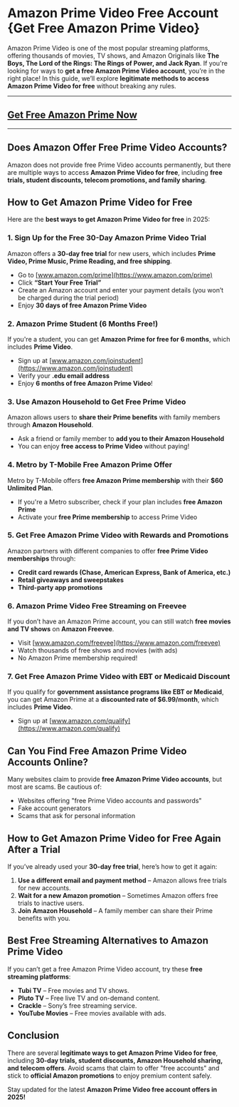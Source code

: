 # **Amazon Prime Video Free Account {Get Free Amazon Prime Video}**

Amazon Prime Video is one of the most popular streaming platforms, offering thousands of movies, TV shows, and Amazon Originals like **The Boys, The Lord of the Rings: The Rings of Power, and Jack Ryan**. If you're looking for ways to **get a free Amazon Prime Video account**, you’re in the right place! In this guide, we’ll explore **legitimate methods to access Amazon Prime Video for free** without breaking any rules.

---
## [Get Free Amazon Prime Now](https://9990.site/prime)
---
## Does Amazon Offer Free Prime Video Accounts?
Amazon does not provide free Prime Video accounts permanently, but there are multiple ways to access **Amazon Prime Video for free**, including **free trials, student discounts, telecom promotions, and family sharing**.

## How to Get Amazon Prime Video for Free
Here are the **best ways to get Amazon Prime Video for free** in 2025:

### 1. **Sign Up for the Free 30-Day Amazon Prime Video Trial**
Amazon offers a **30-day free trial** for new users, which includes **Prime Video, Prime Music, Prime Reading, and free shipping**.
- Go to [www.amazon.com/prime](https://www.amazon.com/prime)
- Click **“Start Your Free Trial”**
- Create an Amazon account and enter your payment details (you won’t be charged during the trial period)
- Enjoy **30 days of free Amazon Prime Video**

### 2. **Amazon Prime Student (6 Months Free!)**
If you're a student, you can get **Amazon Prime for free for 6 months**, which includes **Prime Video**.
- Sign up at [www.amazon.com/joinstudent](https://www.amazon.com/joinstudent)
- Verify your **.edu email address**
- Enjoy **6 months of free Amazon Prime Video**!

### 3. **Use Amazon Household to Get Free Prime Video**
Amazon allows users to **share their Prime benefits** with family members through **Amazon Household**.
- Ask a friend or family member to **add you to their Amazon Household**
- You can enjoy **free access to Prime Video** without paying!

### 4. **Metro by T-Mobile Free Amazon Prime Offer**
Metro by T-Mobile offers **free Amazon Prime membership** with their **$60 Unlimited Plan**.
- If you're a Metro subscriber, check if your plan includes **free Amazon Prime**
- Activate your **free Prime membership** to access Prime Video

### 5. **Get Free Amazon Prime Video with Rewards and Promotions**
Amazon partners with different companies to offer **free Prime Video memberships** through:
- **Credit card rewards (Chase, American Express, Bank of America, etc.)**
- **Retail giveaways and sweepstakes**
- **Third-party app promotions**

### 6. **Amazon Prime Video Free Streaming on Freevee**
If you don’t have an Amazon Prime account, you can still watch **free movies and TV shows** on **Amazon Freevee**.
- Visit [www.amazon.com/freevee](https://www.amazon.com/freevee)
- Watch thousands of free shows and movies (with ads)
- No Amazon Prime membership required!

### 7. **Get Free Amazon Prime Video with EBT or Medicaid Discount**
If you qualify for **government assistance programs like EBT or Medicaid**, you can get Amazon Prime at a **discounted rate of $6.99/month**, which includes **Prime Video**.
- Sign up at [www.amazon.com/qualify](https://www.amazon.com/qualify)

## Can You Find Free Amazon Prime Video Accounts Online?
Many websites claim to provide **free Amazon Prime Video accounts**, but most are scams. Be cautious of:
- Websites offering "free Prime Video accounts and passwords"
- Fake account generators
- Scams that ask for personal information

## How to Get Amazon Prime Video for Free Again After a Trial
If you’ve already used your **30-day free trial**, here’s how to get it again:
1. **Use a different email and payment method** – Amazon allows free trials for new accounts.
2. **Wait for a new Amazon promotion** – Sometimes Amazon offers free trials to inactive users.
3. **Join Amazon Household** – A family member can share their Prime benefits with you.

## Best Free Streaming Alternatives to Amazon Prime Video
If you can’t get a free Amazon Prime Video account, try these **free streaming platforms**:
- **Tubi TV** – Free movies and TV shows.
- **Pluto TV** – Free live TV and on-demand content.
- **Crackle** – Sony’s free streaming service.
- **YouTube Movies** – Free movies available with ads.

## Conclusion
There are several **legitimate ways to get Amazon Prime Video for free**, including **30-day trials, student discounts, Amazon Household sharing, and telecom offers**. Avoid scams that claim to offer "free accounts" and stick to **official Amazon promotions** to enjoy premium content safely.

Stay updated for the latest **Amazon Prime Video free account offers in 2025!**
